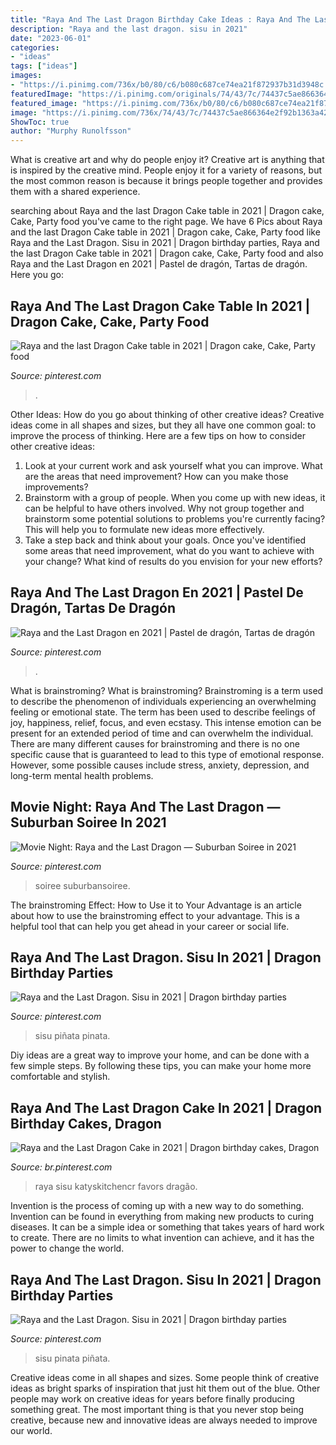 ```yaml
---
title: "Raya And The Last Dragon Birthday Cake Ideas : Raya And The Last Dragon. Sisu In 2021"
description: "Raya and the last dragon. sisu in 2021"
date: "2023-06-01"
categories:
- "ideas"
tags: ["ideas"]
images:
- "https://i.pinimg.com/736x/b0/80/c6/b080c687ce74ea21f872937b31d3948c.jpg"
featuredImage: "https://i.pinimg.com/originals/74/43/7c/74437c5ae866364e2f92b1363a42b0d9.jpg"
featured_image: "https://i.pinimg.com/736x/b0/80/c6/b080c687ce74ea21f872937b31d3948c.jpg"
image: "https://i.pinimg.com/736x/74/43/7c/74437c5ae866364e2f92b1363a42b0d9.jpg"
ShowToc: true
author: "Murphy Runolfsson"
---
```



What is creative art and why do people enjoy it?
Creative art is anything that is inspired by the creative mind. People enjoy it for a variety of reasons, but the most common reason is because it brings people together and provides them with a shared experience.

	

		
searching about Raya and the last Dragon Cake table in 2021 | Dragon cake, Cake, Party food you've came to the right page. We have 6 Pics about Raya and the last Dragon Cake table in 2021 | Dragon cake, Cake, Party food like Raya and the Last Dragon. Sisu in 2021 | Dragon birthday parties, Raya and the last Dragon Cake table in 2021 | Dragon cake, Cake, Party food and also Raya and the Last Dragon en 2021 | Pastel de dragón, Tartas de dragón. Here you go:
		
    
## Raya And The Last Dragon Cake Table In 2021 | Dragon Cake, Cake, Party Food

<img loading=lazy src="https://i.pinimg.com/736x/60/a1/f8/60a1f8bdb3792d1bc91111e13752012a.jpg" onerror="this.onerror=null;this.src='https://tse2.mm.bing.net/th?id=OIP.MFXvSg0U6EEiyJh4C7RGggHaFj&amp;pid=15.1';" alt="Raya and the last Dragon Cake table in 2021 | Dragon cake, Cake, Party food">

_Source: pinterest.com_

>. 

	

Other Ideas: How do you go about thinking of other creative ideas?
Creative ideas come in all shapes and sizes, but they all have one common goal: to improve the process of thinking. Here are a few tips on how to consider other creative ideas:
1. Look at your current work and ask yourself what you can improve. What are the areas that need improvement? How can you make those improvements?
2. Brainstorm with a group of people. When you come up with new ideas, it can be helpful to have others involved. Why not group together and brainstorm some potential solutions to problems you're currently facing? This will help you to formulate new ideas more effectively.
3. Take a step back and think about your goals. Once you've identified some areas that need improvement, what do you want to achieve with your change? What kind of results do you envision for your new efforts?

    
## Raya And The Last Dragon En 2021 | Pastel De Dragón, Tartas De Dragón

<img loading=lazy src="https://i.pinimg.com/736x/e6/1f/b4/e61fb42a306e86b88d5b1caad2304a6d.jpg" onerror="this.onerror=null;this.src='https://tse2.mm.bing.net/th?id=OIP.A6ZCKmqg5s4FySXLScXu5gHaJ3&amp;pid=15.1';" alt="Raya and the Last Dragon en 2021 | Pastel de dragón, Tartas de dragón">

_Source: pinterest.com_

>. 

	

What is brainstroming?
What is brainstroming? Brainstroming is a term used to describe the phenomenon of individuals experiencing an overwhelming feeling or emotional state. The term has been used to describe feelings of joy, happiness, relief, focus, and even ecstasy. This intense emotion can be present for an extended period of time and can overwhelm the individual. There are many different causes for brainstroming and there is no one specific cause that is guaranteed to lead to this type of emotional response. However, some possible causes include stress, anxiety, depression, and long-term mental health problems.

    
## Movie Night: Raya And The Last Dragon — Suburban Soiree In 2021

<img loading=lazy src="https://i.pinimg.com/736x/4f/47/b1/4f47b173c18a223b44f19f1cc22c2644.jpg" onerror="this.onerror=null;this.src='https://tse4.mm.bing.net/th?id=OIP.WcTWPeKI9EVlX1z0S27OBAHaHa&amp;pid=15.1';" alt="Movie Night: Raya and the Last Dragon — Suburban Soiree in 2021">

_Source: pinterest.com_

>soiree suburbansoiree. 

	

The brainstroming Effect: How to Use it to Your Advantage is an article about how to use the brainstroming effect to your advantage. This is a helpful tool that can help you get ahead in your career or social life.

    
## Raya And The Last Dragon. Sisu In 2021 | Dragon Birthday Parties

<img loading=lazy src="https://i.pinimg.com/736x/74/43/7c/74437c5ae866364e2f92b1363a42b0d9.jpg" onerror="this.onerror=null;this.src='https://tse3.mm.bing.net/th?id=OIP.GsGucssnVLon__wfULf11wHaJ3&amp;pid=15.1';" alt="Raya and the Last Dragon. Sisu in 2021 | Dragon birthday parties">

_Source: pinterest.com_

>sisu piñata pinata. 

	

Diy ideas are a great way to improve your home, and can be done with a few simple steps. By following these tips, you can make your home more comfortable and stylish.

    
## Raya And The Last Dragon Cake In 2021 | Dragon Birthday Cakes, Dragon

<img loading=lazy src="https://i.pinimg.com/736x/b0/80/c6/b080c687ce74ea21f872937b31d3948c.jpg" onerror="this.onerror=null;this.src='https://tse3.mm.bing.net/th?id=OIP.gebEKQMBBueEtjWh4tCLJQAAAA&amp;pid=15.1';" alt="Raya and the Last Dragon Cake in 2021 | Dragon birthday cakes, Dragon">

_Source: br.pinterest.com_

>raya sisu katyskitchencr favors dragão. 

	

Invention is the process of coming up with a new way to do something. Invention can be found in everything from making new products to curing diseases. It can be a simple idea or something that takes years of hard work to create. There are no limits to what invention can achieve, and it has the power to change the world.

    
## Raya And The Last Dragon. Sisu In 2021 | Dragon Birthday Parties

<img loading=lazy src="https://i.pinimg.com/originals/74/43/7c/74437c5ae866364e2f92b1363a42b0d9.jpg" onerror="this.onerror=null;this.src='https://tse4.mm.bing.net/th?id=OIP.1FcFicl6G8-r8LLIIyjaBQHaJ4&amp;pid=15.1';" alt="Raya and the Last Dragon. Sisu in 2021 | Dragon birthday parties">

_Source: pinterest.com_

>sisu pinata piñata. 

	

Creative ideas come in all shapes and sizes. Some people think of creative ideas as bright sparks of inspiration that just hit them out of the blue. Other people may work on creative ideas for years before finally producing something great. The most important thing is that you never stop being creative, because new and innovative ideas are always needed to improve our world.

